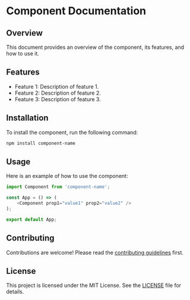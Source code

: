 # Component Documentation

## Overview
This document provides an overview of the component, its features, and how to use it.

## Features
- Feature 1: Description of feature 1.
- Feature 2: Description of feature 2.
- Feature 3: Description of feature 3.

## Installation
To install the component, run the following command:
```bash
npm install component-name
```

## Usage
Here is an example of how to use the component:
```javascript
import Component from 'component-name';

const App = () => (
    <Component prop1="value1" prop2="value2" />
);

export default App;
```

## Contributing
Contributions are welcome! Please read the [contributing guidelines](CONTRIBUTING.md) first.

## License
This project is licensed under the MIT License. See the [LICENSE](LICENSE) file for details.